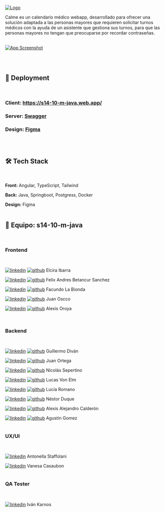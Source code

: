 
[![Logo](./src/assets/icons-svg/calme-logo-azul.png)](https://s14-10-m-java.web.app)
<br>

Calme es un calendario médico webapp, desarrollado para ofrecer una solución adaptada a las personas mayores que requieren solicitar turnos médicos con la ayuda de un asistente que gestiona sus turnos, para que las personas mayores no tengan que preocuparse por recordar contraseñas.
<br><br>

[![App Screenshot](./src/assets/img/screenshot-demo.png)](https://s14-10-m-java.web.app)

<br><br>

## 🔗 Deployment
<br>

### Client: https://s14-10-m-java.web.app/
### Server: [Swagger](https://s14-10-m-java-production.up.railway.app/swagger-ui/index.html#/)
### Design: [Figma](https://figma.com/file/5ZKP1KyKwLW4vfkJbBZolz/Proyecto?type=design&node-id=330-153&mode=design&t=KKqaD6BxMKy2RTEm-0)
<br><br>

## 🛠 Tech Stack
<br>

**Front:** Angular, TypeScript, Tailwind

**Back:** Java, Springboot, Postgress, Docker

**Design:** Figma
<br><br>

## 🙌 Equipo: s14-10-m-java
<br>

### Frontend
<br>

[![linkedin](./src/assets/icons-svg/linkedin-icon.svg)](https://www.linkedin.com/in/elcicode)
[![github](./src/assets/icons-svg/github-icon.svg)](https://github.com/elcicode) Elcira Ibarra

[![linkedin](./src/assets/icons-svg/linkedin-icon.svg)](https://www.linkedin.com/in/felix-andres-betancur-9389ab1a5/)
[![github](./src/assets/icons-svg/github-icon.svg)](https://github.com/SwatColombia) Felix Andres Betancur Sanchez

[![linkedin](./src/assets/icons-svg/linkedin-icon.svg)](https://www.linkedin.com/in/facundo-la-bionda-a31866286/)
[![github](./src/assets/icons-svg/github-icon.svg)](https://github.com/facuu142) Facundo La Bionda

[![linkedin](./src/assets/icons-svg/linkedin-icon.svg)](https://www.linkedin.com/in/juanoscco/)
[![github](./src/assets/icons-svg/github-icon.svg)](https://github.com/jcom-dev) Juan Oscco

[![linkedin](./src/assets/icons-svg/linkedin-icon.svg)](https://www.linkedin.com/in/jaobisgreat/)
[![github](./src/assets/icons-svg/github-icon.svg)](https://github.com/Alexiz0r0) Alexis Oroya

<br>

### Backend
<br>

[![linkedin](./src/assets/icons-svg/linkedin-icon.svg)](https://www.linkedin.com/in/guillermo-divan/)
[![github](./src/assets/icons-svg/github-icon.svg)](https://github.com/GuillermoDivan) Guillermo Diván

[![linkedin](./src/assets/icons-svg/linkedin-icon.svg)](https://www.linkedin.com/in/juan0rtega/)
[![github](./src/assets/icons-svg/github-icon.svg)](https://github.com/Full-Juan-Ortega) Juan Ortega

[![linkedin](./src/assets/icons-svg/linkedin-icon.svg)](https://www.linkedin.com/in/nicolassepertino/)
[![github](./src/assets/icons-svg/github-icon.svg)](https://github.com/NicoSeper89) Nicolás Sepertino

[![linkedin](./src/assets/icons-svg/linkedin-icon.svg)](https://www.linkedin.com/in/lucasvonelm/)
[![github](./src/assets/icons-svg/github-icon.svg)](https://github.com/xlucasve) Lucas Von Elm

[![linkedin](./src/assets/icons-svg/linkedin-icon.svg)](https://www.linkedin.com/in/luciarmn/)
[![github](./src/assets/icons-svg/github-icon.svg)](https://github.com/CodeLuDev) Lucía Romano

[![linkedin](./src/assets/icons-svg/linkedin-icon.svg)](https://www.linkedin.com/in/nestorduqueduque/)
[![github](./src/assets/icons-svg/github-icon.svg)](https://github.com/nestorduqueduque) Néstor Duque

[![linkedin](./src/assets/icons-svg/linkedin-icon.svg)](https://www.linkedin.com/in/alejandrodev2019/)
[![github](./src/assets/icons-svg/github-icon.svg)](https://github.com/calderonic) Alexis Alejandro Calderón

[![linkedin](./src/assets/icons-svg/linkedin-icon.svg)](https://www.linkedin.com/in/agustin-gomez-develop/)
[![github](./src/assets/icons-svg/github-icon.svg)](https://github.com/Agustingomez98) Agustin Gomez
<br><br>

### UX/UI
<br>

[![linkedin](./src/assets/icons-svg/linkedin-icon.svg)](https://www.linkedin.com/in/anto-staffolani/) Antonella Staffolani

[![linkedin](./src/assets/icons-svg/linkedin-icon.svg)](https://www.linkedin.com/in/vanesa-casaubon/)
Vanesa Casaubon
<br><br>

### QA Tester
<br>

[![linkedin](./src/assets/icons-svg/linkedin-icon.svg)](https://www.linkedin.com/in/ivankarnos/)
 Iván Karnos

<br><br>
